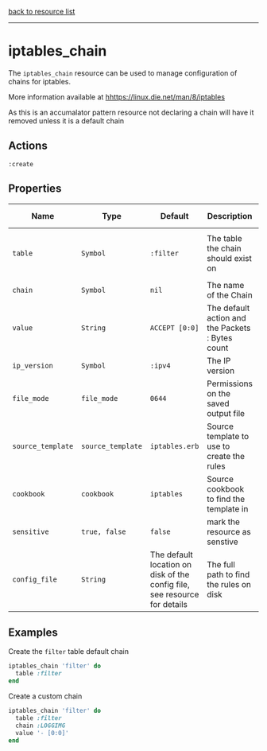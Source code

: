[back to resource list](https://github.com/chef-cookbooks/iptables#resources)

---

# iptables_chain

The `iptables_chain` resource can be used to manage configuration of chains for iptables.

More information available at <hhttps://linux.die.net/man/8/iptables>

As this is an accumalator pattern resource not declaring a chain will have it removed unless it is a default chain

## Actions

`:create`

## Properties

| Name                            | Type        |  Default | Description | Allowed Values |
--------------------------------- | ----------- | -------- | ----------- | -------------- |
| `table`              | `Symbol`       | `:filter` | The table the chain should exist on | `:filter`, `:mangle`, `:nat`, `:raw`, `:security` |
| `chain`         | `Symbol`      | `nil` | The name of the Chain | |
| `value`                     | `String`      | `ACCEPT [0:0]` | The default action and the Packets : Bytes count | |
| `ip_version`                  | `Symbol`      | `:ipv4` | The IP version | `:ipv4`, `:ipv6` |
| `file_mode`            | `file_mode`     | `0644` | Permissions on the saved output file | |
| `source_template`                       | `source_template`      | `iptables.erb` | Source template to use to create the rules | |
| `cookbook`               | `cookbook`      | `iptables` | Source cookbook to find the template in | |
| `sensitive`               | `true, false`      | `false` | mark the resource as senstive | |
| `config_file`          | `String`     | The default location on disk of the config file, see resource for details | The full path to find the rules on disk | |

## Examples

Create the `filter` table default chain

```ruby
iptables_chain 'filter' do
  table :filter
end
```

Create a custom chain

```ruby
iptables_chain 'filter' do
  table :filter
  chain :LOGGIMG
  value '- [0:0]'
end
```
